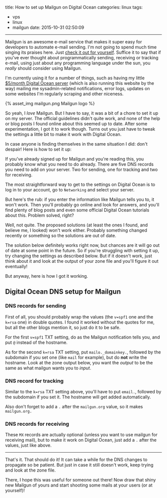 title: How to set up Mailgun on Digital Ocean
categories: linux
tags:
  - vps
  - linux
  - mailgun
date: 2015-10-31 02:50:09
---


Mailgun is an awesome e-mail service that makes it super easy for developers to automate e-mail sending. I'm not going to spend much time singing its praises here. Just [check it out for yourself](http://www.mailgun.com). Suffice it to say that if you've ever thought about programmatically sending, receiving or tracking e-mail, using just about any programming language under the sun, you *really* should consider using Mailgun.

I'm currently using it for a number of things, such as having my little [$5/month Digital Ocean server](https://www.digitalocean.com/?refcode=30a11cb68f93) (which is also running this website by the way) mailing me sysadmin-related notifications, error logs, updates on some websites I'm regularly scraping and other niceness.

{% asset_img mailgun.png Mailgun logo %}

So yeah, I *love* Mailgun. But I have to say, it was a bit of a chore to set it up on my server. The official guidelines didn't quite work, and none of the help or blog posts I found online about this seemed up to date. After some experimentation, I got it to work though. Turns out you just have to tweak the settings a little bit to make it work with Digital Ocean.

In case anyone is finding themselves in the same situation I did: don't despair! Here is how to set it up:

<!-- more -->

If you've already signed up for Mailgun and you're reading this, you probably know what you need to do already. There are five DNS records you need to add on your server. Two for sending, one for tracking and two for receiving.

The most straightforward way to get to the settings on Digital Ocean is to log in to your account, go to `Networking` and select your server.

But here's the rub: if you enter the information like Mailgun tells you to, it won't work. Then you'll probably go online and look for answers, and you'll find plenty of blog posts and even some official Digital Ocean tutorials about this. Problem solved, right?

Well, not quite. The proposed solutions (at least the ones I found, and believe me, I looked) won't work either. Probably something changed recently or something so the solutions are out of date.

The solution below definitely works right now, but chances are it will go out of date at some point in the future. So if you're struggling with setting it up, try changing the settings as described below. But if it doesn't work, just think about it and look at the output of your zone file and you'll figure it out eventually!

But anyway, here is how I got it working.

## Digital Ocean DNS setup for Mailgun

### DNS records for sending

First of all, you should probably wrap the values (the `v=spf1` one and the `k=rsa` one) in double quotes. I found it worked without the quotes for me, but all the other blogs mention it, so just do it to be safe.

For the first `v=spf1` TXT setting, do as the Mailgun notification tells you, and put `@` instead of the hostname.

As for the second `k=rsa` TXT setting, put `mailo._domainkey.`, followed by the subdomain if you set one (like `mail` for example), but do **not** write the hostname. Look at the zone output below, you want the *output* to be the same as what mailgun wants you to *input*.

### DNS record for tracking

Similar to the `k=rsa` TXT setting above, you'll have to put `email.`, followed by the subdomain if you set it. The hostname will get added automatically.

Also don't forget to add a `.` after the `mailgun.org` value, so it makes `mailgun.org.`

### DNS records for receiving

These `MX` records are actually optional (unless you want to use mailgun for receiving mail), but to make it work on Digital Ocean, just add a `.` after the values, just like above.

<hr>

That's it. That should do it! It can take a while for the DNS changes to propagate so be patient. But just in case it still doesn't work, keep trying and look at the zone file.

There, I hope this was useful for someone out there! Now draw that shiny new Mailgun of yours and start shooting some mails at your users (or at yourself)!
